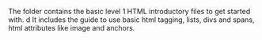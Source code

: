 The folder contains the basic level 1 HTML introductory files to get started with.  d
It includes the guide to use basic html tagging, lists, divs and spans, html attributes like image and anchors.
